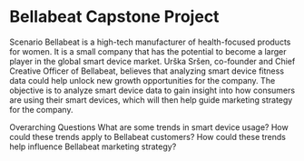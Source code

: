 # Bellabeat Capstone Project

Scenario
Bellabeat is a high-tech manufacturer of health-focused products for women. It is a small company that has the potential to become a larger player in the global smart device market. Urška Sršen, co-founder and Chief Creative Officer of Bellabeat, believes that analyzing smart device fitness data could help unlock new growth opportunities for the company. The objective is to analyze smart device data to gain insight into how consumers are using their smart devices, which will then help guide marketing strategy for the company.

Overarching Questions
What are some trends in smart device usage?
How could these trends apply to Bellabeat customers?
How could these trends help influence Bellabeat marketing strategy?

